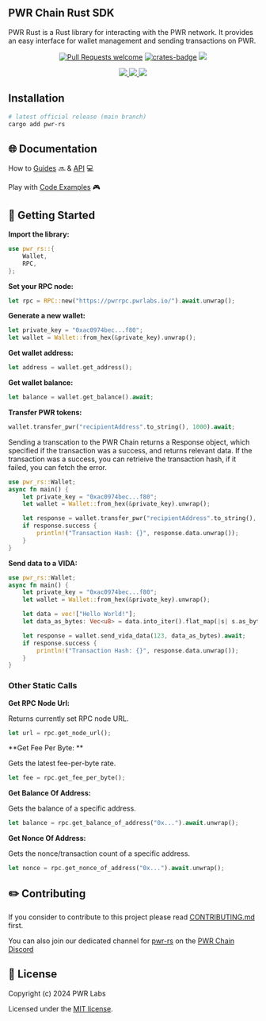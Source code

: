 ## PWR Chain Rust SDK

PWR Rust is a Rust library for interacting with the PWR network.
It provides an easy interface for wallet management and sending transactions on PWR.

<div align="center">
<!-- markdownlint-restore -->

[![Pull Requests welcome](https://img.shields.io/badge/PRs-welcome-ff69b4.svg?style=flat-square)](https://github.com/pwrlabs/pwrrs/issues?q=is%3Aissue+is%3Aopen+label%3A%22help+wanted%22)
[![crates-badge](https://img.shields.io/crates/v/pwr-rs.svg)](https://crates.io/crates/pwr-rs)
<a href="https://github.com/pwrlabs/pwrrs/blob/main/LICENSE/">
  <img src="https://img.shields.io/badge/license-MIT-black">
</a>
<!-- <a href="https://github.com/pwrlabs/pwrrs/stargazers">
  <img src='https://img.shields.io/github/stars/pwrlabs/pwrrs?color=yellow' />
</a> -->
<a href="https://pwrlabs.io/">
  <img src="https://img.shields.io/badge/powered_by-PWR Chain-navy">
</a>
<a href="https://www.youtube.com/@pwrlabs">
  <img src="https://img.shields.io/badge/Community%20calls-Youtube-red?logo=youtube"/>
</a>
<a href="https://twitter.com/pwrlabs">
  <img src="https://img.shields.io/twitter/follow/pwrlabs?style=social"/>
</a>

</div>

## Installation

```bash
# latest official release (main branch)
cargo add pwr-rs
```

## 🌐 Documentation

How to [Guides](https://docs.pwrlabs.io/pwrchain/overview) 🔜 & [API](https://docs.pwrlabs.io/developers/developing-on-pwr-chain/what-is-a-decentralized-application) 💻

Play with [Code Examples](https://github.com/keep-pwr-strong/pwr-examples/) 🎮

## 💫 Getting Started

**Import the library:**

```rust
use pwr_rs::{
    Wallet, 
    RPC, 
};
```

**Set your RPC node:**

```rust
let rpc = RPC::new("https://pwrrpc.pwrlabs.io/").await.unwrap();
```

**Generate a new wallet:**

```rust
let private_key = "0xac0974bec...f80";
let wallet = Wallet::from_hex(&private_key).unwrap();
```

**Get wallet address:**

```rust
let address = wallet.get_address();
```

**Get wallet balance:**

```rust
let balance = wallet.get_balance().await;
```

**Transfer PWR tokens:**

```rust
wallet.transfer_pwr("recipientAddress".to_string(), 1000).await;
```

Sending a transcation to the PWR Chain returns a Response object, which specified if the transaction was a success, and returns relevant data.
If the transaction was a success, you can retrieive the transaction hash, if it failed, you can fetch the error.

```rust
use pwr_rs::Wallet;
async fn main() {
    let private_key = "0xac0974bec...f80";
    let wallet = Wallet::from_hex(&private_key).unwrap();

    let response = wallet.transfer_pwr("recipientAddress".to_string(), 1000).await;
    if response.success {
        println!("Transaction Hash: {}", response.data.unwrap());
    }
}
```

**Send data to a VIDA:**

```rust
use pwr_rs::Wallet;
async fn main() {
    let private_key = "0xac0974bec...f80";
    let wallet = Wallet::from_hex(&private_key).unwrap();

    let data = vec!["Hello World!"];
    let data_as_bytes: Vec<u8> = data.into_iter().flat_map(|s| s.as_bytes().to_vec()).collect();

    let response = wallet.send_vida_data(123, data_as_bytes).await;
    if response.success {
        println!("Transaction Hash: {}", response.data.unwrap());
    }
}
```

### Other Static Calls

**Get RPC Node Url:**

Returns currently set RPC node URL.

```rust
let url = rpc.get_node_url();
```

**Get Fee Per Byte: **

Gets the latest fee-per-byte rate.

```rust
let fee = rpc.get_fee_per_byte();
```

**Get Balance Of Address:**

Gets the balance of a specific address.

```rust
let balance = rpc.get_balance_of_address("0x...").await.unwrap();
```

**Get Nonce Of Address:**

Gets the nonce/transaction count of a specific address.

```rust
let nonce = rpc.get_nonce_of_address("0x...").await.unwrap();
```

## ✏️ Contributing

If you consider to contribute to this project please read [CONTRIBUTING.md](https://github.com/pwrlabs/pwrrs/blob/main/CONTRIBUTING.md) first.

You can also join our dedicated channel for [pwr-rs](https://discord.com/channels/1141787507189624992/1180224756033790014) on the [PWR Chain Discord](https://discord.com/invite/YASmBk9EME)

## 📜 License

Copyright (c) 2024 PWR Labs

Licensed under the [MIT license](https://github.com/pwrlabs/pwrrs/blob/main/LICENSE).
